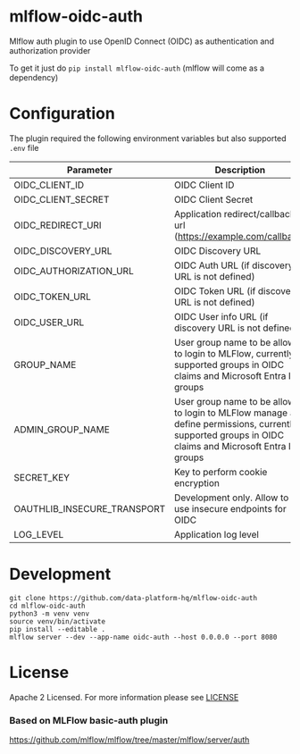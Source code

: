 # mlflow-oidc-auth
Mlflow auth plugin to use OpenID Connect (OIDC) as authentication and authorization provider

To get it just do ```pip install mlflow-oidc-auth``` (mlflow will come as a dependency)

# Configuration
The plugin required the following environment variables but also supported `.env` file

| Parameter | Description|
|---|---|
| OIDC_CLIENT_ID         |  OIDC Client ID |
| OIDC_CLIENT_SECRET     | OIDC Client Secret |
| OIDC_REDIRECT_URI      |  Application redirect/callback url (https://example.com/callback) |
| OIDC_DISCOVERY_URL     | OIDC Discovery URL |
| OIDC_AUTHORIZATION_URL | OIDC Auth URL (if discovery URL is not defined) |
| OIDC_TOKEN_URL         | OIDC Token URL (if discovery URL is not defined) |
| OIDC_USER_URL          | OIDC User info URL (if discovery URL is not defined) |
| GROUP_NAME             | User group name to be allowed to login to MLFlow, currently supported groups in OIDC claims and Microsoft Entra ID groups |
| ADMIN_GROUP_NAME       | User group name to be allowed to login to MLFlow manage and define permissions, currently supported groups in OIDC claims and Microsoft Entra ID groups
| SECRET_KEY             | Key to perform cookie encryption |
| OAUTHLIB_INSECURE_TRANSPORT | Development only. Allow to use insecure endpoints for OIDC |
| LOG_LEVEL                   | Application log level |



# Development
```shell
git clone https://github.com/data-platform-hq/mlflow-oidc-auth
cd mlflow-oidc-auth
python3 -m venv venv
source venv/bin/activate
pip install --editable .
mlflow server --dev --app-name oidc-auth --host 0.0.0.0 --port 8080
```


# License
Apache 2 Licensed. For more information please see [LICENSE](./LICENSE)

### Based on MLFlow basic-auth plugin
https://github.com/mlflow/mlflow/tree/master/mlflow/server/auth

